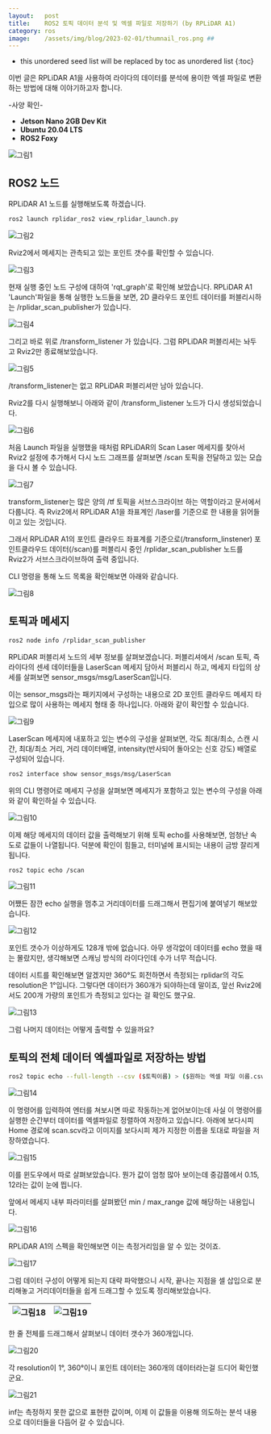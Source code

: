 ```yaml
---
layout:   post
title:    ROS2 토픽 데이터 분석 및 엑셀 파일로 저장하기 (by RPLiDAR A1)
category: ros
image:    /assets/img/blog/2023-02-01/thumnail_ros.png ##
---
```


* this unordered seed list will be replaced by toc as unordered list
{:toc}

이번 글은 RPLiDAR A1을 사용하여 라이다의 데이터를 분석에 용이한 엑셀 파일로 변환하는 방법에 대해 이야기하고자 합니다. 

-사양 확인-
* **Jetson Nano 2GB Dev Kit**
* **Ubuntu 20.04 LTS**
* **ROS2 Foxy**

![그림1](https://github.com/BGAB0322/bgab.github.io/blob/main/assets/img/blog/2023-02-01/topic_to_excel_1.png?raw=true)

## ROS2 노드
RPLiDAR A1 노드를 실행해보도록 하겠습니다. 
~~~bash
ros2 launch rplidar_ros2 view_rplidar_launch.py
~~~

![그림2](https://github.com/BGAB0322/bgab.github.io/blob/main/assets/img/blog/2023-02-01/topic_to_excel_2.png?raw=true)

Rviz2에서 메세지는 관측되고 있는 포인트 갯수를 확인할 수 있습니다.

![그림3](https://github.com/BGAB0322/bgab.github.io/blob/main/assets/img/blog/2023-02-01/topic_to_excel_3.png?raw=true)

현재 실행 중인 노드 구성에 대하여 'rqt_graph'로 확인해 보았습니다. RPLiDAR A1 'Launch'파일을 통해 실행한 노드들을 보면, 2D 클라우드 포인트 데이터를 퍼블리시하는 /rplidar_scan_publisher가 있습니다.

![그림4](https://github.com/BGAB0322/bgab.github.io/blob/main/assets/img/blog/2023-02-01/topic_to_excel_4.png?raw=true)

그리고 바로 위로 /transform_listener 가 있습니다. 그럼 RPLiDAR 퍼블리셔는 놔두고 Rviz2만 종료해보았습니다.

![그림5](https://github.com/BGAB0322/bgab.github.io/blob/main/assets/img/blog/2023-02-01/topic_to_excel_5.png?raw=true)

/transform_listener는 없고 RPLiDAR 퍼블리셔만 남아 있습니다. 

Rviz2를 다시 실행해보니 아래와 같이 /transform_listener 노드가 다시 생성되었습니다.

![그림6](https://github.com/BGAB0322/bgab.github.io/blob/main/assets/img/blog/2023-02-01/topic_to_excel_6.png?raw=true)

처음 Launch 파일을 실행했을 때처럼 RPLiDAR의 Scan Laser 메세지를 찾아서 Rviz2 설정에 추가해서 다시 노드 그래프를 살펴보면 /scan 토픽을 전달하고 있는 모습을 다시 볼 수 있습니다.

![그림7](https://github.com/BGAB0322/bgab.github.io/blob/main/assets/img/blog/2023-02-01/topic_to_excel_7.png?raw=true)

transform_listener는 많은 양의 /tf 토픽을 서브스크라이브 하는 역할이라고 문서에서 다룹니다. 즉 Rviz2에서 RPLiDAR A1을 좌표계인 /laser를 기준으로 한 내용을 읽어들이고 있는 것입니다.

그래서 RPLiDAR A1의 포인트 클라우드 좌표계를 기준으로(/transform_linstener) 포인트클라우드 데이터(/scan)를 퍼블리시 중인 /rplidar_scan_publisher 노드를 Rviz2가 서브스크라이브하여 출력 중입니다.

CLI 명령을 통해 노드 목록을 확인해보면 아래와 같습니다.

![그림8](https://github.com/BGAB0322/bgab.github.io/blob/main/assets/img/blog/2023-02-01/topic_to_excel_8.png?raw=true)

## 토픽과 메세지

~~~bash
ros2 node info /rplidar_scan_publisher
~~~

RPLiDAR 퍼블리셔 노드의 세부 정보를 살펴보겠습니다. 퍼블리셔에서 /scan 토픽, 즉 라이다의 센세 데이터들을 LaserScan 메세지 담아서 퍼블리시 하고, 메세지 타입의 상세를 살펴보면 sensor_msgs/msg/LaserScan입니다.

이는 sensor_msgs라는 패키지에서 구성하는 내용으로 2D 포인트 클라우드 메세지 타입으로 많이 사용하는 메세지 형태 중 하나입니다. 아래와 같이 확인할 수 있습니다.

![그림9](https://github.com/BGAB0322/bgab.github.io/blob/main/assets/img/blog/2023-02-01/topic_to_excel_9.png?raw=true)

LaserScan 메세지에 내포하고 있는 변수의 구성을 살펴보면, 각도 최대/최소, 스캔 시간, 최대/최소 거리, 거리 데이터배열, intensity(반사되어 돌아오는 신호 강도) 배열로 구성되어 있습니다.

~~~bash
ros2 interface show sensor_msgs/msg/LaserScan
~~~
위의 CLI 명령어로 메세지 구성을 살펴보면 메세지가 포함하고 있는 변수의 구성을 아래와 같이 확인하실 수 있습니다.

![그림10](https://github.com/BGAB0322/bgab.github.io/blob/main/assets/img/blog/2023-02-01/topic_to_excel_10.png?raw=true)

이제 해당 메세지의 데이터 값을 출력해보기 위해 토픽 echo를 사용해보면, 엄청난 속도로 값들이 나열됩니다. 덕분에 확인이 힘들고, 터미널에 표시되는 내용이 금방 잘리게 됩니다.

~~~bash
ros2 topic echo /scan
~~~

![그림11](https://github.com/BGAB0322/bgab.github.io/blob/main/assets/img/blog/2023-02-012023-02-01/topic_to_excel_11.png?raw=true)

어쨌든 잠깐 echo 실행을 멈추고 거리데이터를 드래그해서 편집기에 붙여넣기 해보았습니다.

![그림12](https://github.com/BGAB0322/bgab.github.io/blob/main/assets/img/blog/2023-02-01/topic_to_excel_12.png?raw=true)

포인트 갯수가 이상하게도 128개 밖에 없습니다. 아무 생각없이 데이터를 echo 했을 때는 몰랐지만, 생각해보면 스캐닝 방식의 라이다인데 수가 너무 적습니다.

데이터 시트를 확인해보면 알겠지만 360°도 회전하면서 측정되는 rplidar의 각도 resolution은 1°입니다. 그렇다면 데이터가 360개가 되야하는데 말이죠, 앞선 Rviz2에서도 200개 가량의 포인트가 측정되고 있다는 걸  확인도 했구요.

![그림13](https://github.com/BGAB0322/bgab.github.io/blob/main/assets/img/blog/2023-02-01/topic_to_excel_13.png?raw=true)

그럼 나머지 데이터는 어떻게 출력할 수 있을까요?

## 토픽의 전체 데이터 엑셀파일로 저장하는 방법

~~~bash
ros2 topic echo --full-length --csv ($토픽이름) > ($원하는 엑셀 파일 이름.csv)
~~~
![그림14](https://github.com/BGAB0322/bgab.github.io/blob/main/assets/img/blog/2023-02-01/topic_to_excel_14.png?raw=true)

이 명령어를 입력하여 엔터를 쳐보시면 따로 작동하는게 없어보이는데 사실 이 명령어를 실행한 순간부터 데이터를 엑셀파일로 정렬하여 저장하고 있습니다. 아래에 보다시피 Home 경로에 scan.scv라고 이미지를 보다시피 제가 지정한 이름을 토대로 파일을 저장하였습니다.

![그림15](https://github.com/BGAB0322/bgab.github.io/blob/main/assets/img/blog/2023-02-01/topic_to_excel_15.png?raw=true)

이를 윈도우에서 따로 살펴보았습니다. 뭔가 값이 엄청 많아 보이는데 중감쯤에서 0.15, 12라는 값이 눈에 띕니다.

앞에서 메세지 내부 파라미터를 살펴봤던 min / max_range 값에 해당하는 내용입니다. 

![그림16](https://github.com/BGAB0322/bgab.github.io/blob/main/assets/img/blog/2023-02-01/topic_to_excel_16.png?raw=true)

RPLiDAR A1의 스펙을 확인해보면 이는 측정거리임을 알 수 있는 것이죠.

![그림17](https://github.com/BGAB0322/bgab.github.io/blob/main/assets/img/blog/2023-02-01/topic_to_excel_17.png?raw=true)

그럼 데이터 구성이 어떻게 되는지 대략 파악했으니 시작, 끝나는 지점을 셀 삽입으로 분리해놓고 거리데이터들을 쉽게 드래그할 수 있도록 정리해보았습니다.

![그림18](https://github.com/BGAB0322/bgab.github.io/blob/main/assets/img/blog/2023-02-01/topic_to_excel_18.png?raw=true) | ![그림19](https://github.com/BGAB0322/bgab.github.io/blob/main/assets/img/blog/2023-02-01/topic_to_excel_19.png?raw=true)
---|---|

한 줄 전체를 드래그해서 살펴보니 데이터 갯수가 360개입니다.

![그림20](https://github.com/BGAB0322/bgab.github.io/blob/main/assets/img/blog/2023-02-01/topic_to_excel_20.png?raw=true)

각 resolution이 1°, 360°이니 포인트 데이터는 360개의 데이터라는걸 드디어 확인했군요. 

![그림21](https://github.com/BGAB0322/bgab.github.io/blob/main/assets/img/blog/2023-02-01/topic_to_excel_21.png?raw=true)

inf는 측정하지 못한 값으로 표현한 값이며, 이제 이 값들을 이용해 의도하는 분석 내용으로 데이터들을 다듬어 갈 수 있습니다.

